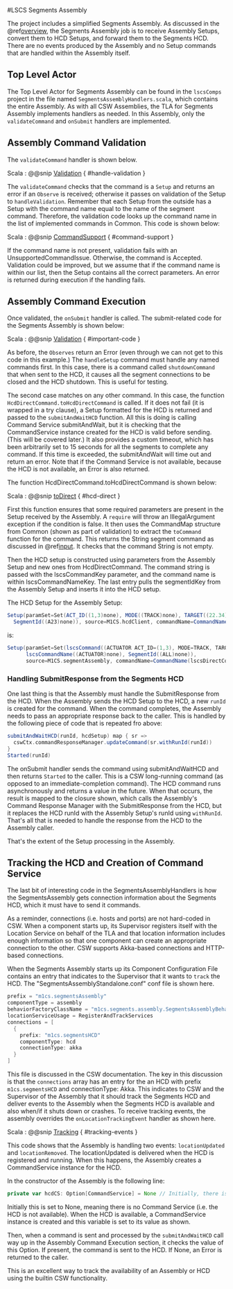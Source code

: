 #LSCS Segments Assembly

The project includes a simplified Segments Assembly. As discussed in the @ref[overview](index.md), the Segments Assembly
job is to receive Assembly Setups, convert them to HCD Setups, and forward them to the Segments HCD. There are no events produced
by the Assembly and no Setup commands that are handled within the Assembly itself.

## Top Level Actor

The Top Level Actor for Segments Assembly can be found in the `lscsComps` project in the file named `SegmentsAssemblyHandlers.scala`,
which contains the entire Assembly. As with all CSW Assemblies, the TLA for Segments Assembly implements handlers as needed. In
this Assembly, only the `validateCommand` and `onSubmit` handlers are implemented. 

## Assembly Command Validation
The `validateCommand` handler is shown below.

Scala
: @@snip [Validation](../../../lscsComps/src/main/scala/m1cs/segments/assembly/SegmentsAssemblyHandlers.scala) { #handle-validation }

The `validateCommand` checks that the command is a `Setup` and returns an error if an `Observe` is received; otherwise it passes
on validation of the Setup to `handleValidation`. Remember that each Setup from the outside has a Setup with the command name
equal to the name of the segment command. Therefore, the validation code looks up the command name in the list of implemented
commands in Common. This code is shown below:

Scala
: @@snip [CommandSupport](../../../lscsCommands/src/main/scala/m1cs/segments/segcommands/Common.scala) { #command-support }

If the command name is not present, validation fails with an UnsupportedCommandIssue. Otherwise, the command is Accepted.
Validation could be improved, but we assume that if the command name is within our list, then the Setup contains all the
correct parameters. An error is returned during execution if the handling fails.

## Assembly Command Execution
Once validated, the `onSubmit` handler is called. The submit-related code for the Segments Assembly is shown below:

Scala
: @@snip [Validation](../../../lscsComps/src/main/scala/m1cs/segments/assembly/SegmentsAssemblyHandlers.scala) { #important-code }

As before, the `Observes` return an Error (even through we can not get to this code in this example.) The `handleSetup`
command must handle any named commands first. In this case, there is a command called `shutdownCommand` that when sent to the
HCD, it causes all the segment connections to be closed and the HCD shutdown. This is useful for testing.

The second case matches on any other command. In this case, the function `HcdDirectCommand.toHcdDirectCommand` is called.
If it does not fail (it is wrapped in a try clause), a Setup formatted for the HCD is returned and passed to the
`submitAndWaitHCD` function. All this is doing is calling Command Service submitAndWait, but it is checking that the
CommandService instance created for the HCD is valid before sending.  (This will be covered later.)  It also provides
a custom timeout, which has been arbitrarily set to 15 seconds for all the segments to complete any command.  If this
time is exceeded, the submitAndWait will time out and return an error.  Note that if the Command Service is not available,
because the HCD is not available, an Error is also returned.

The function HcdDirectCommand.toHcdDirectCommand is shown below:

Scala
: @@snip [toDirect](../../../lscsComps/src/main/scala/m1cs/segments/shared/HcdCommands.scala) { #hcd-direct }

First this function ensures that some required parameters are present in the Setup received by the Assembly.  A `require`
will throw an IllegalArgument exception if the condition is false. It then uses the CommandMap structure from Common
(shown as part of validation) to extract the `toCommand` function for the command. This returns the String segment
command as discussed in @ref[input](./input-output.md).  It checks that the command String is not empty.

Then the HCD setup is constructed using parameters from the Assembly Setup and new ones from HcdDirectCommand. The
command string is passed with the lscsCommandKey parameter, and the command name is within lscsCommandNameKey. The
last entry pulls the segmentIdKey from the Assembly Setup and inserts it into the HCD setup.

The HCD Setup for the Assembly Setup:

```scala
Setup(paramSet=Set(ACT_ID((1,3)none), MODE((TRACK)none), TARGET((22.34)none), 
  SegmentId((A23)none)), source=M1CS.hcdClient, commandName=CommandName(ACTUATOR), maybeObsId=None)
```
is:
```scala
Setup(paramSet=Set(lscsCommand((ACTUATOR ACT_ID=(1,3), MODE=TRACK, TARGET=22.34)none), 
      lscsCommandName((ACTUATOR)none), SegmentId((ALL)none)), 
      source=M1CS.segmentAssembly, commandName=CommandName(lscsDirectCommand), maybeObsId=None)
```

### Handling SubmitResponse from the Segments HCD
One last thing is that the Assembly must handle the SubmitResponse from the HCD. When the Assembly sends the HCD Setup
to the HCD, a new `runId` is created for the command. When the command completes, the Assembly needs to pass an
appropriate response back to the caller.  This is handled by the following piece of code that is repeated fro above:

```scala
submitAndWaitHCD(runId, hcdSetup) map { sr =>
  cswCtx.commandResponseManager.updateCommand(sr.withRunId(runId))
}
Started(runId)
```
The onSubmit handler sends the command using submitAndWaitHCD and then returns `Started` to the caller. This is a CSW
long-running command (as opposed to an immediate-completion command). The HCD command runs asynchronously and returns
a value in the future. When that occurs, the result is mapped to the closure shown, which calls the
Assembly's Command Response Manager with the SubmitResponse from the HCD, but it replaces the HCD runId with the
Assembly Setup's runId using `withRunId`.  That's all that is needed to handle the response from the HCD to the Assembly
caller.

That's the extent of the Setup processing in the Assembly.

## Tracking the HCD and Creation of Command Service
The last bit of interesting code in the SegmentsAssemblyHandlers is how the SegmentsAssembly gets connection information
about the Segments HCD, which it must have to send it commands.

As a reminder, connections (i.e. hosts and ports) are not hard-coded in CSW. When a component starts up, its
Supervisor registers itself with the Location Service on behalf of the TLA
and that location information includes enough information so that one component can create an
appropriate connection to the other. CSW supports Akka-based connections and HTTP-based connections.

When the Segments Assembly starts up its Component Configuration File contains an entry that indicates to the Supervisor that it wants
to `track` the HCD. The "SegmentsAssemblyStandalone.conf" conf file is shown here.

```scala
prefix = "m1cs.segmentsAssembly"
componentType = assembly
behaviorFactoryClassName = "m1cs.segments.assembly.SegmentsAssemblyBehaviorFactory"
locationServiceUsage = RegisterAndTrackServices
connections = [
  {
    prefix: "m1cs.segmentsHCD"
    componentType: hcd
    connectionType: akka
  }
]
```
This file is discussed in the CSW documentation.  The key in this discussion is that the `connections` array has an entry for the
an HCD with prefix `m1cs.segmentsHCD` and connectionType: Akka.  This indicates to CSW and the Supervisor of the Assembly
that it should track the Segments HCD and deliver events to the Assembly when the Segments
HCD is available and also when/if it shuts down or crashes.  To receive tracking events, the assembly overrides the
`onLocationTrackingEvent` handler as shown here.

Scala
: @@snip [Tracking](../../../lscsComps/src/main/scala/m1cs/segments/assembly/SegmentsAssemblyHandlers.scala) { #tracking-events }

This code shows that the Assembly is handling two events: `locationUpdated` and `locationRemoved`. The locationUpdated is
delivered when the HCD is registered and running. When this happens, the Assembly creates a CommandService instance for the HCD.

In the constructor of the Assembly is the following line:
```scala
private var hcdCS: Option[CommandService] = None // Initially, there is no CommandService for HCD
```
Initially this is set to None, meaning there is no Command Service (i.e. the HCD is not available). When
the HCD is available, a CommandService instance is created and this variable is set to its value as shown.

Then, when a command is sent and processed by the `submitAndWaitHCD` call way up in the Assembly Command Execution section,
it checks the value of this Option. If present, the command is sent to the HCD. If None, an Error is returned to the caller.

This is an excellent way to track the availability of an Assembly or HCD using the builtin CSW functionality.